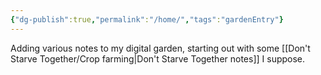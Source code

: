 ```yaml
---
{"dg-publish":true,"permalink":"/home/","tags":"gardenEntry"}
---
```



Adding various notes to my digital garden, starting out with some [[Don't Starve Together/Crop farming\|Don't Starve Together notes]] I suppose. 

